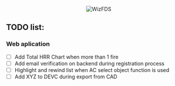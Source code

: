 <p align="center"><img alt="WizFDS" src="https://wizfds.fkce.pl/welcome/assets/wizfds.svg"></p>

## TODO list:

### Web aplication
- [ ] Add Total HRR Chart when more than 1 fire
- [ ] Add email verification on backend during registration process
- [ ] Highlight and rewind list when AC select object function is used
- [ ] Add XYZ to DEVC during export from CAD
